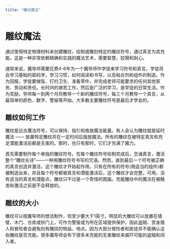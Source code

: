 ```yaml
---
title: "雕纹魔法"
---
```

# 雕纹魔法

通过使用特定物理材料来创建雕纹，绘制或雕刻特定的雕纹符号，通过真言为其充能。这是一种非常依赖精确和实践的魔法艺术，需要智慧，狡猾和耐心。

通常来说，魔导师需要花费4-6年为一个魔导师作学徒来学习符号和真言。学徒将会学习基础的密码学，学习习惯，如何阅读和书写，以及粘合剂和组件的制造。作为回报，学徒要做饭、打扫卫生、准备零件，并完成老师可能要求的任何其他家务、劳动和责任。长时间的艰苦工作，然后是广泛的学习，是学徒的日常生活。作为奖励，导师每一到两个月将教导一个新的雕纹符号，每三个月教导一个真言，从最简单的颜色、数字、警报等开始。大多数主要雕纹符号是最后才学会的。

## 雕纹如何工作

雕纹是远古魔法符号，可以保持、指引和施放魔法能量。有人会认为雕纹就是延时魔法 —— 放置特定雕纹并在一定时间后施放魔法。所有的雕纹在被特定真言和充足潜能激活前都是无害的。那时，也只有那时，它们才充满了魔力。

首先需要制作每个单独的雕纹符号。在每个雕纹符号绘制完成后，念诵真言，激活整个“雕纹长诗”——一种用雕纹符号书写的咒语。然而，直到最后一个符号被正确的真言创造并激活，这个雕纹才开始起作用。只有在所有的符号(用适当的组件)都被制造出来，并且每个符号都被真言和潜能激活后，这个雕纹才会完整，可用。没有适当的真言和潜能点，雕纹只不过是一个奇怪的图画。充能雕纹中的魔法在被触发和激活之前是不会释放的。

## 雕纹的大小

雕纹可以按魔导师的想法制作，但至少要大于1英寸。明显的大雕纹可以放置在墙壁、木门、仓库或拱门上，可作为警报或为所在区域提供保护。因此盗贼、赏金猎人和冒险者会避免刻有雕纹的物品、地点。因为大部分冒险者和匪徒并不能确认这些雕纹是否充能。很多魔导师会布下很多未充能的无害雕纹来威吓可能的盗贼和闯入者。
